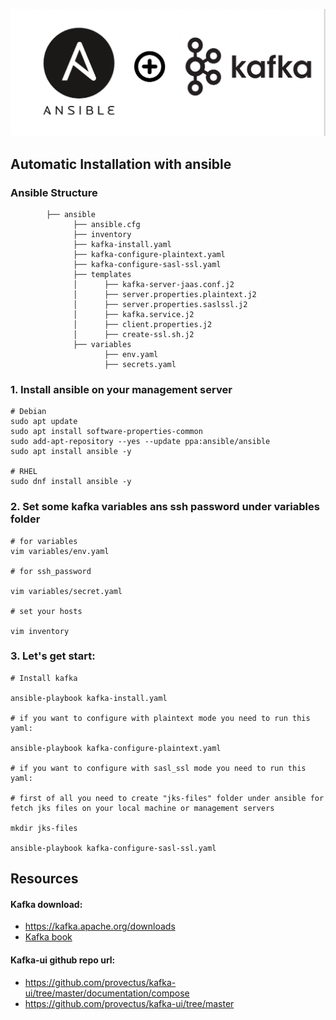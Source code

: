 ![Logo](../../images/ansible-kafka.png)

## Automatic Installation with ansible

### Ansible Structure
            ├── ansible
                  ├── ansible.cfg
                  ├── inventory
                  ├── kafka-install.yaml
                  ├── kafka-configure-plaintext.yaml
                  ├── kafka-configure-sasl-ssl.yaml
                  ├── templates
                  │      ├── kafka-server-jaas.conf.j2
                  │      ├── server.properties.plaintext.j2
                  │      ├── server.properties.saslssl.j2
                  │      ├── kafka.service.j2
                  │      ├── client.properties.j2
                  │      ├── create-ssl.sh.j2
                  ├── variables
                         ├── env.yaml
                         ├── secrets.yaml

### 1. Install ansible on your management server
```
# Debian
sudo apt update
sudo apt install software-properties-common
sudo add-apt-repository --yes --update ppa:ansible/ansible
sudo apt install ansible -y

# RHEL
sudo dnf install ansible -y
```

### 2. Set some kafka variables ans ssh password under variables folder
```
# for variables
vim variables/env.yaml

# for ssh_password

vim variables/secret.yaml

# set your hosts

vim inventory
```

### 3. Let's get start:

```
# Install kafka 

ansible-playbook kafka-install.yaml

# if you want to configure with plaintext mode you need to run this yaml:

ansible-playbook kafka-configure-plaintext.yaml

# if you want to configure with sasl_ssl mode you need to run this yaml:

# first of all you need to create "jks-files" folder under ansible for fetch jks files on your local machine or management servers

mkdir jks-files

ansible-playbook kafka-configure-sasl-ssl.yaml
```

## Resources
#### Kafka download:
* https://kafka.apache.org/downloads
* [Kafka book](../images/Kafka-Definitive-Guide.pdf)
#### Kafka-ui github repo url:
* https://github.com/provectus/kafka-ui/tree/master/documentation/compose
* https://github.com/provectus/kafka-ui/tree/master